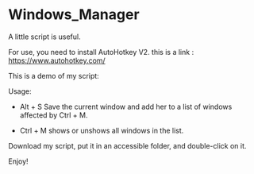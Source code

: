 # Windows_Manager

A little script is useful.

For use, you need to install AutoHotkey V2. this is a link : https://www.autohotkey.com/

This is a demo of my script: 

Usage: 

- Alt + S Save the current window and add her to a list of windows affected by Ctrl + M.

- Ctrl + M shows or unshows all windows in the list. 

Download my script, put it in an accessible folder, and double-click on it. 

Enjoy! 
